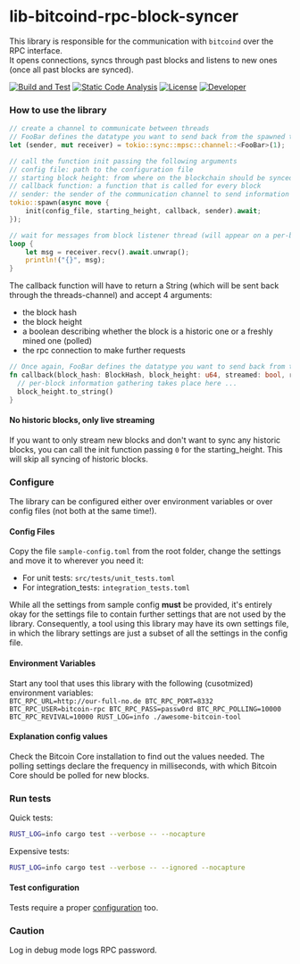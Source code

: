 # lib-bitcoind-rpc-block-syncer
This library is responsible for the communication with `bitcoind` over the RPC interface.  
It opens connections, syncs through past blocks and listens to new ones (once all past blocks are synced).

[![Build and Test](https://github.com/BitRAW/lib-bitcoind-rpc-block-syncer/actions/workflows/build.yml/badge.svg)](https://github.com/BitRAW/lib-bitcoind-rpc-block-syncer/actions/workflows/build.yml)
[![Static Code Analysis](https://github.com/BitRAW/lib-bitcoind-rpc-block-syncer/actions/workflows/code-analysis.yml/badge.svg)](https://github.com/BitRAW/lib-bitcoind-rpc-block-syncer/actions/workflows/code-analysis.yml)
[![License](https://img.shields.io/github/license/BitRAW/lib-bitcoind-rpc-block-syncer)](https://github.com/BitRAW/lib-bitcoind-rpc-block-syncer/blob/master/LICENSE)
[![Developer](https://img.shields.io/badge/Developer-BitRAW-41819A)](https://bitraw.io)

### How to use the library
```rust
// create a channel to communicate between threads
// FooBar defines the datatype you want to send back from the spawned thread (rustc may be able to derive this)
let (sender, mut receiver) = tokio::sync::mpsc::channel::<FooBar>(1);

// call the function init passing the following arguments
// config file: path to the configuration file 
// starting block height: from where on the blockchain should be synced
// callback function: a function that is called for every block
// sender: the sender of the communication channel to send information back from the spawned thread
tokio::spawn(async move {
    init(config_file, starting_height, callback, sender).await;
});

// wait for messages from block listener thread (will appear on a per-block basis)
loop {
    let msg = receiver.recv().await.unwrap();
    println!("{}", msg);
}
```

The callback function will have to return a String (which will be sent back through the threads-channel) and accept 4 arguments:
 - the block hash
 - the block height
 - a boolean describing whether the block is a historic one or a freshly mined one (polled)
 - the rpc connection to make further requests

```rust
// Once again, FooBar defines the datatype you want to send back from the spawned thread
fn callback(block_hash: BlockHash, block_height: u64, streamed: bool, rpc: Arc<Client>) -> FooBar {
  // per-block information gathering takes place here ...  
  block_height.to_string()
}
```

#### No historic blocks, only live streaming
If you want to only stream new blocks and don't want to sync any historic blocks, you can call the init function passing `0` for the starting_height.
This will skip all syncing of historic blocks.

### Configure
The library can be configured either over environment variables or over config files (not both at the same time!).

#### Config Files
Copy the file `sample-config.toml` from the root folder, change the settings and move it to wherever you need it:
 - For unit tests: `src/tests/unit_tests.toml`
 - For integration_tests: `integration_tests.toml`

While all the settings from sample config **must** be provided, it's entirely okay for the settings file to contain further settings that are not used by the library.
Consequently, a tool using this library may have its own settings file, in which the library settings are just a subset of all the settings in the config file.

#### Environment Variables
Start any tool that uses this library with the following (cusotmized) environment variables:  
`BTC_RPC_URL=http://our-full-no.de BTC_RPC_PORT=8332 BTC_RPC_USER=bitcoin-rpc BTC_RPC_PASS=passw0rd BTC_RPC_POLLING=10000 BTC_RPC_REVIVAL=10000 RUST_LOG=info ./awesome-bitcoin-tool`

#### Explanation config values
Check the Bitcoin Core installation to find out the values needed.
The polling settings declare the frequency in milliseconds, with which Bitcoin Core should be polled for new blocks.

### Run tests
Quick tests:
```sh
RUST_LOG=info cargo test --verbose -- --nocapture
```
Expensive tests:
```sh
RUST_LOG=info cargo test --verbose -- --ignored --nocapture
```

#### Test configuration
Tests require a proper [configuration](#configure) too.

### Caution
Log in debug mode logs RPC password.
